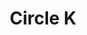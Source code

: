 ---
title: "Circle K"
url: /albuquerque/circle-k-university-boulevard-northeast/
shop: Lebensmittel
---